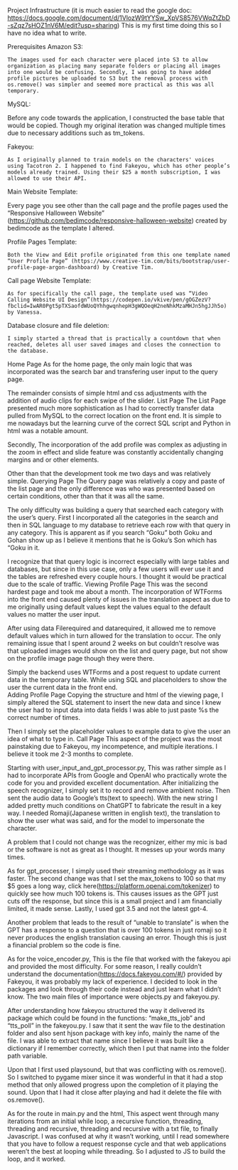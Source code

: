 Project Infrastructure  (it is much easier to read the google doc: https://docs.google.com/document/d/1VlozW9tYYSw_XpVS8576VWqZtZbD-sZqz7sHOZ1nV6M/edit?usp=sharing)
This is my first time doing this so I have no idea what to write. 

Prerequisites
Amazon S3: 

	The images used for each character were placed into S3 to allow organization as placing many separate folders or placing all images into one would be confusing. Secondly, I was going to have added profile pictures be uploaded to S3 but the removal process with os.remove() was simpler and seemed more practical as this was all temporary. 

MySQL: 

Before any code towards the application, I constructed the base table that would be copied. Though my original iteration was changed multiple times due to necessary additions such as tm_tokens. 

Fakeyou:

	As I originally planned to train models on the characters' voices using Tacotron 2. I happened to find Fakeyou, which has other people’s models already trained. Using their $25 a month subscription, I was allowed to use their API. 

Main Website Template:
	
Every page you see other than the call page and the profile pages used the “Responsive Halloween Website” (https://github.com/bedimcode/responsive-halloween-website) created by bedimcode as the template I altered. 

Profile Pages Template:

	Both the View and Edit profile originated from this one template named “User Profile Page” (https://www.creative-tim.com/bits/bootstrap/user-profile-page-argon-dashboard) by Creative Tim. 

Call page Website Template:

	As for specifically the call page, the template used was “Video Calling Website UI Design”(https://codepen.io/vkive/pen/gOGZezV?fbclid=IwAR0Pgt5pTXSaofdWUoQYhhgwqnhepH3gWQOeqH2neNhkMzaMHJn5hgJJh5o) by Vanessa. 

Database closure and file deletion:

	I simply started a thread that is practically a countdown that when reached, deletes all user saved images and closes the connection to the database.
Home Page
As for the home page, the only main logic that was incorporated was the search bar and transfering user input to the query page.

The remainder consists of simple html and css adjustments with the addition of audio clips for each swipe of the slider. 
List Page
The List Page presented much more sophistication as I had to correctly transfer data pulled from MySQL to the correct location on the front end. It is simple to me nowadays but the learning curve of the correct SQL script and Python in html was a notable amount.

Secondly, The incorporation of the add profile was complex as adjusting in the zoom in effect and slide feature was constantly accidentally changing margins and or other elements.

Other than that the development took me two days and was relatively simple.
Querying Page
The Query page was relatively a copy and paste of the list page and the only difference was who was presented based on certain conditions, other than that it was all the same.

The only difficulty was building a query that searched each category with the user’s query. First I incorporated all the categories in the search and then in SQL language to my database to retrieve each row with that query in any category. This is apparent as if you search “Goku” both Goku and Gohan show up as I believe it mentions that he is Goku’s Son which has “Goku in it. 

I recognize that that query logic is incorrect especially with large tables and databases, but since in this use case, only a few users will ever use it and the tables are refreshed every couple hours. I thought it would be practical due to the scale of traffic.
Viewing Profile Page
This was the second hardest page and took me about a month. The incorporation of WTForms into the front end caused plenty of issues in the translation aspect as due to me originally using default values kept the values equal to the default values no matter the user input. 

After using data Filerequired and datarequired, it allowed me to remove default values which in turn allowed for the translation to occur. The only remaining issue that I spent around 2 weeks on but couldn’t resolve was that uploaded images would show on the list and query page, but not show on the profile image page though they were there. 

Simply the backend uses WTForms and a post request to update current data in the temporary table. While using SQL and placeholders to show the user the current data in the front end. \
Adding Profile Page
Copying the structure and html of the viewing page, I simply altered the SQL statement to insert the new data and since I knew the user had to input data into data fields I was able to just paste %s the correct number of times. 

Then I simply set the placeholder values to example data to give the user an idea of what to type in.
Call Page
This aspect of the project was the most painstaking due to Fakeyou, my incompetence, and multiple iterations. I believe it took me 2-3 months to complete.

Starting with user_input_and_gpt_processor.py, This was rather simple as I had to incorporate APIs from Google and OpenAI who practically wrote the code for you and provided excellent documentation. After initializing the speech recognizer, I simply set it to record and remove ambient noise. Then sent the audio data to Google’s tts(text to speech). With the new string I added pretty much conditions on ChatGPT to fabricate the result in a key way. I needed Romaji(Japanese written in english text), the translation to show the user what was said, and for the model to impersonate the character.

A problem that I could not change was the recognizer, either my mic is bad or the software is not as great as I thought. It messes up your words many times.

As for gpt_processer, I simply used their streaming methodology as it was faster. The second change was that I set the max_tokens to 100 so that my $5 goes a long way, click here(https://platform.openai.com/tokenizer) to quickly see how much 100 tokens is. This causes issues as the GPT just cuts off the response, but since this is a small project and I am financially limited, it made sense. Lastly, I used gpt 3.5 and not the latest gpt-4.

Another problem that leads to the result of “unable to translate” is when the GPT has a response to a question that is over 100 tokens in just romaji so it never produces the english translation causing an error. Though this is just a financial problem so the code is fine. 

As for the voice_encoder.py, This is the file that worked with the fakeyou api and provided the most difficulty. For some reason, I really couldn’t understand the documentation(https://docs.fakeyou.com/#/) provided by Fakeyou, it was probably my lack of experience. I decided to look in the packages and look through their code instead and just learn what I didn’t know. The two main files of importance were objects.py and fakeyou.py.

After understanding how fakeyou structured the way it delivered its package which could be found in the functions: “make_tts_job” and “tts_poll” in the fakeyou.py. I saw that it sent the wav file to the destination folder and also sent hjson package with key info, mainly the name of the file. I was able to extract that name since I believe it was built like a dictionary if I remember correctly, which then I put that name into the folder path variable.

Upon that I first used playsound, but that was conflicting with os.remove(). So I switched to pygame mixer since it was wonderful in that it had a stop method that only allowed progress upon the completion of it playing the sound. Upon that I had it close after playing and had it delete the file with os.remove().

As for the route in main.py and the html, This aspect went through many iterations from an initial while loop, a recursive function, threading, threading and recursive, threading and recursive with a txt file, to finally Javascript. I was confused at why it wasn’t working, until I read somewhere that you have to follow a request response cycle and that web applications weren’t the best at looping while threading. So I adjusted to JS to build the loop, and it worked.
